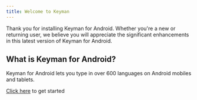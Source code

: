 ```yaml
---
title: Welcome to Keyman
---
```


Thank you for installing Keyman for Android. Whether you're a new or returning user, we believe you will appreciate the significant enhancements in this latest version of Keyman for Android.

## What is Keyman for Android?
Keyman for Android lets you type in over 600 languages on Android mobiles and tablets.

[Click here](../start/) to get started

